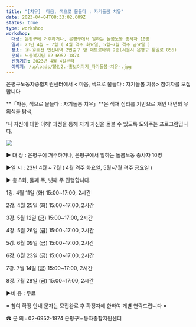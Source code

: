 ```yaml
---
title: "[치유]  마음, 색으로 물들다 : 자기돌봄 치유"
date: 2023-04-04T08:33:02.609Z
status: true
type: workshop
workshop:
  대상: 은평구에 거주하거나, 은평구에서 일하는 돌봄노동 종사자 10명
  일시: 23년 4월 ~ 7월 ( 4월 격주 화요일, 5월~7월 격주 금요일 )
  장소: ③·⑥호선 연신내역 2번출구 앞 메트로타워 9층(서울시 은평구 통일로 856)
  문의: 노동복지팀 02-6952-1874
  신청기간: 2023년 4월 4일부터
  이미지: /uploads/붙임2.-홍보이미지_자기돌봄-치유-.jpg
---
```

은평구노동자종합지원센터에서 < 마음, 색으로 물들다 : 자기돌봄 치유> 참여자를 모집합니다

**「마음, 색으로 물들다 : 자기돌봄 치유」**은 색채 심리를 기반으로 개인 내면의 무의식을 탐색,

‘나 자신에 대한 이해’ 과정을 통해 자기 자신을 돌볼 수 있도록 도와주는 프로그램입니다.

![](/uploads/붙임2.-홍보이미지_자기돌봄-치유-.jpg)

▶ 대 상 :  은평구에 거주하거나, 은평구에서 일하는 돌봄노동 종사자 10명  

▶일 시 :  23년 4월 \~ 7월 ( 4월 격주 화요일, 5월\~7월 격주 금요일 )

▶ 총 8회,  둘째 주, 넷째 주 진행합니다.

 1강. 4월 11일 (화) 15:00~17:00, 2시간 

  2강. 4월 25일 (화) 15:00~17:00, 2시간

  3강. 5월 12일 (금) 15:00~17:00, 2시간

  4강. 5월 26일 (금) 15:00~17:00, 2시간

  5강. 6월 09일 (금) 15:00~17:00, 2시간

  6강. 6월 23일 (금) 15:00~17:00, 2시간

  7강. 7월 14일 (금) 15:00~17:00, 2시간

  8강. 7월 28일 (금) 15:00~17:00, 2시간 

▶비 용 : 무료

※ 참여 확정 안내 문자는 모집완료 후 확정자에 한하여 개별 연락드립니다 ※  

☎ 문 의 : 02-6952-1874 은평구노동자종합지원센터